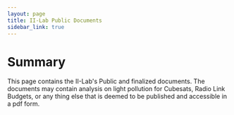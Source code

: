 ```yaml
---
layout: page 
title: II-Lab Public Documents
sidebar_link: true
---
```

# Summary 
This page contains the II-Lab's Public and finalized documents. The documents may contain analysis on light pollution for Cubesats, Radio Link Budgets, or any thing else that is deemed to be published and accessible in a pdf form. 

